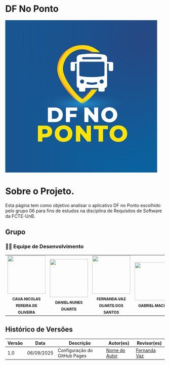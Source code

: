 # DF No Ponto

![Logomarca do DF No Ponto](./assets/logos/logo_large.png)

# Sobre o Projeto.

Esta página tem como objetivo analisar o aplicativo DF no Ponto escolhido pelo grupo 06 para fins de estudos na disciplina de Requisitos de Software da FCTE-UnB.

## Grupo
### 👨‍💻 Equipe de Desenvolvimento

<table>
  <tr>
    <td align="center">
      <a href="https://github.com/cauanicolas">
        <img src="https://github.com/cauanicolas.png" width="120px" height="120px" style="object-fit:cover;" />
        <br />
        <sub><b>CAUA NICOLAS PEREIRA DE OLIVEIRA</b></sub>
      </a>
    </td>
    <td align="center">
      <a href="https://github.com/DanNunes777">
        <img src="https://github.com/DanNunes777.png" width="120px" height="120px" style="object-fit:cover;" />
        <br />
        <sub><b>DANIEL NUNES DUARTE</b></sub>
      </a>
    </td>
    <td align="center">
      <a href="https://github.com/Fernandavazgit1">
        <img src="https://github.com/Fernandavazgit1.png" width="120px" height="120px" style="object-fit:cover;" />
        <br />
        <sub><b>FERNANDA VAZ DUARTE DOS SANTOS</b></sub>
      </a>
    </td>
    <td align="center">
      <a href="https://github.com/GabrielMacielBR">
        <img src="https://github.com/GabrielMacielBR.png" width="120px" height="120px" style="object-fit:cover;" />
        <br />
        <sub><b>GABRIEL MACIEL</b></sub>
      </a>
    </td>
    <td align="center">
      <a href="https://github.com/JoaoComTil">
        <img src="https://github.com/JoaoComTil.png" width="120px" height="120px" style="object-fit:cover;" />
        <br />
        <sub><b>GABRIEL MILHOMEM DE BRITOL</b></sub>
      </a>
    </td>
    <td align="center">
      <a href="https://github.com/Joaolramos">
        <img src="https://github.com/Joaolramos.png" width="120px" height="120px" style="object-fit:cover;" />
        <br />
        <sub><b>JOAO LUCAS RAMOS DOS REIS</b></sub>
      </a>
    </td>
  </tr>
</table>



## Histórico de Versões

| Versão | Data | Descrição | Autor(es) | Revisor(es) |
|--------|------|-----------|-----------|-------------|
| 1.0 | 06/09/2025 | Configuração do GitHub Pages | [Nome do Autor](https://github.com/usuario) | [Fernanda Vaz ](https://github.com/Fernandavazgit1) |